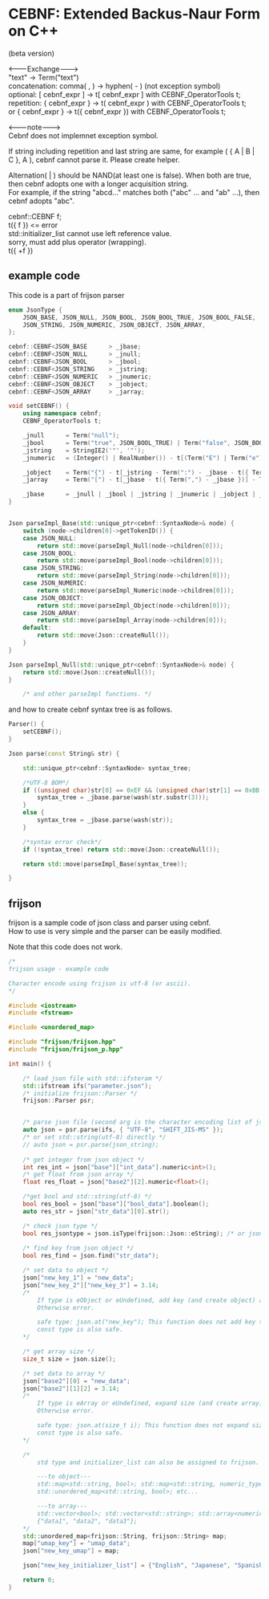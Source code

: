 # CEBNF: Extended Backus-Naur Form on C++
 
 (beta version)  

 <---Exchange--->  
"text" -> Term("text")  
concatenation: comma( , ) -> hyphen( - ) (not exception symbol)  
optional: [ cebnf_expr ] -> t[ cebnf_expr ] with CEBNF_OperatorTools t;  
repetition: { cebnf_expr } -> t( cebnf_expr ) with CEBNF_OperatorTools t;  
or  { cebnf_expr } -> t({ cebnf_expr }) with CEBNF_OperatorTools t;  

<---note--->  
Cebnf does not implemnet exception symbol.  

If string including repetition and last string are same, for example ( { A | B | C }, A ), cebnf cannot parse it. Please create helper.  

Alternation( | ) should be NAND(at least one is false). When both are true, then cebnf adopts one with a longer acquisition string.  
For example, if the string "abcd..." matches both ("abc" ... and "ab" ...), then cebnf adopts "abc".  

cebnf::CEBNF<TokenID> f;  
t({ f })  <= error  
std::initializer_list cannot use left reference value.  
sorry, must add plus operator (wrapping).  
t({ +f })  

## example code

This code is a part of frijson parser

```cpp
enum JsonType {
    JSON_BASE, JSON_NULL, JSON_BOOL, JSON_BOOL_TRUE, JSON_BOOL_FALSE,
    JSON_STRING, JSON_NUMERIC, JSON_OBJECT, JSON_ARRAY,
};

cebnf::CEBNF<JSON_BASE		> _jbase;
cebnf::CEBNF<JSON_NULL		> _jnull;
cebnf::CEBNF<JSON_BOOL		> _jbool;
cebnf::CEBNF<JSON_STRING	> _jstring;
cebnf::CEBNF<JSON_NUMERIC	> _jnumeric;
cebnf::CEBNF<JSON_OBJECT	> _jobject;
cebnf::CEBNF<JSON_ARRAY		> _jarray;

void setCEBNF() {
    using namespace cebnf;
    CEBNF_OperatorTools t;

    _jnull      = Term("null");
    _jbool      = Term("true", JSON_BOOL_TRUE) | Term("false", JSON_BOOL_FALSE);
    _jstring    = StringIE2('"', '"');
    _jnumeric   = (Integer() | RealNumber()) - t[(Term("E") | Term("e")) - Integer()];

    _jobject    = Term("{") - t[_jstring - Term(":") - _jbase - t({ Term(",") - _jstring - Term(":") - _jbase })] - Term("}");
    _jarray     = Term("[") - t[_jbase - t({ Term(",") - _jbase })] - Term("]");

    _jbase      = _jnull | _jbool | _jstring | _jnumeric | _jobject | _jarray;
}


Json parseImpl_Base(std::unique_ptr<cebnf::SyntaxNode>& node) {
    switch (node->children[0]->getTokenID()) {
    case JSON_NULL:
        return std::move(parseImpl_Null(node->children[0]));
    case JSON_BOOL:
        return std::move(parseImpl_Bool(node->children[0]));
    case JSON_STRING:
        return std::move(parseImpl_String(node->children[0]));
    case JSON_NUMERIC:
        return std::move(parseImpl_Numeric(node->children[0]));
    case JSON_OBJECT:
        return std::move(parseImpl_Object(node->children[0]));
    case JSON_ARRAY:
        return std::move(parseImpl_Array(node->children[0]));
    default:
        return std::move(Json::createNull());
    }
}

Json parseImpl_Null(std::unique_ptr<cebnf::SyntaxNode>& node) {
    return std::move(Json::createNull());
}

    /* and other parseImpl functions. */
```

and how to create cebnf syntax tree is as follows.

```cpp
Parser() {
    setCEBNF();
}

Json parse(const String& str) {

    std::unique_ptr<cebnf::SyntaxNode> syntax_tree;

    /*UTF-8 BOM*/
    if ((unsigned char)str[0] == 0xEF && (unsigned char)str[1] == 0xBB && (unsigned char)str[2] == 0xBF) {
        syntax_tree = _jbase.parse(wash(str.substr(3)));
    }
    else {
        syntax_tree = _jbase.parse(wash(str));
    }

    /*syntax error check*/
    if (!syntax_tree) return std::move(Json::createNull());

    return std::move(parseImpl_Base(syntax_tree));

}
```

## frijson

frijson is a sample code of json class and parser using cebnf.  
How to use is very simple and the parser can be easily modified.

Note that this code does not work.


```cpp
/*
frijson usage - example code

Character encode using frijson is utf-8 (or ascii).
*/

#include <iostream>
#include <fstream>

#include <unordered_map>

#include "frijson/frijson.hpp"
#include "frijson/frijson_p.hpp"

int main() {

    /* load json file with std::ifsteram */
    std::ifstream ifs("parameter.json");
    /* initialize frijson::Parser */
    frijson::Parser psr;


    /* parse json file (second arg is the character encoding list of json file. from list to utf-8...) */
    auto json = psr.parse(ifs, { "UTF-8", "SHIFT_JIS-MS" });
    /* or set std::string(utf-8) directly */
    // auto json = psr.parse(json_string);
    
    /* get integer from json object */
    int res_int = json["base"]["int_data"].numeric<int>();
    /* get float from json array */
    float res_float = json["base2"][2].numeric<float>();

    /*get bool and std::string(utf-8) */
    bool res_bool = json["base"]["bool_data"].boolean();
    auto res_str = json["str_data"][0].str();

    /* check json type */
    bool res_jsontype = json.isType(frijson::Json::eString); /* or json.isString(); */
    
    /* find key from json object */
    bool res_find = json.find("str_data");

    /* set data to object */
    json["new_key_1"] = "new_data";
    json["new_key_2"]["new_key_3"] = 3.14;
    /* 
        If type is eObject or eUndefined, add key (and create object) automatically.
        Otherwise error.

        safe type: json.at("new_key"); This function does not add key to object automatically.
        const type is also safe.
    */

    /* get array size */
    size_t size = json.size();

    /* set data to array */
    json["base2"][0] = "new_data";
    json["base2"][1][2] = 3.14;
    /*
        If type is eArray or eUndefined, expand size (and create array) automatically. Similar to object.
        Otherwise error.

        safe type: json.at(size_t i); This function does not expand size to array automatically.
        const type is also safe.
    */

    /* 
        std type and initializer_list can also be assigned to frijson. 

        ---to object---
        std::map<std::string, bool>; std::map<std::string, numeric_type>; std::map<std::string, std::string>;
        std::unordered_map<std::string, bool>; etc...

        ---to array---
        std::vector<bool>; std::vector<std::string>; std::array<numeric_type>; etc...
        {"data1", "data2", "data3"};
    */
    std::unordered_map<frijson::String, frijson::String> map;
    map["umap_key"] = "umap_data";
    json["new_key_umap"] = map;

    json["new_key_initializer_list"] = {"English", "Japanese", "Spanish"};

    return 0;
}
```


